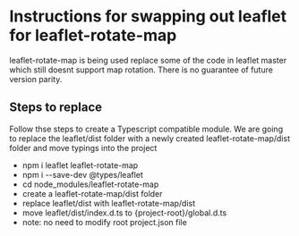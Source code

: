 # Instructions for swapping out leaflet for leaflet-rotate-map

leaflet-rotate-map is being used replace some of the code in leaflet master which still doesnt support map rotation. There is no guarantee of future version parity.

## Steps to replace

Follow thse steps to create a Typescript compatible module. We are going to replace the leaflet/dist folder with a newly created leaflet-rotate-map/dist folder and move typings into the project

- npm i leaflet leaflet-rotate-map
- npm i --save-dev @types/leaflet
- cd node_modules/leaflet-rotate-map
- create a leaflet-rotate-map/dist folder
- replace leaflet/dist with leaflet-rotate-map/dist
- move leaflet/dist/index.d.ts to {project-root}/global.d.ts
- note: no need to modify root project.json file
